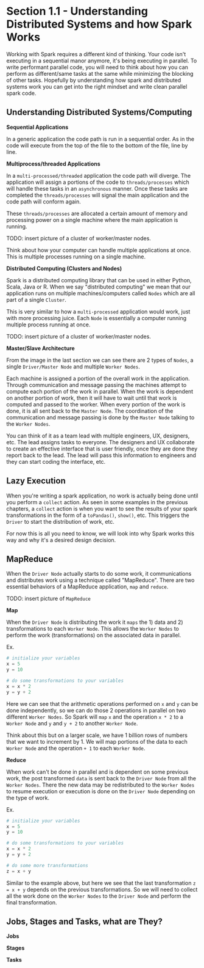 # Section 1.1 - Understanding Distributed Systems and how Spark Works

Working with Spark requires a different kind of thinking. Your code isn't executing in a sequential manor anymore, it's being executing in parallel. To write performant parallel code, you will need to think about how you can perform as different/same tasks at the same while minimizing the blocking of other tasks. Hopefully by understanding how spark and distributed systems work you can get into the right mindset and write clean parallel spark code.

## Understanding Distributed Systems/Computing

**Sequential Applications**

In a generic application the code path is run in a sequential order. As in the code will execute from the top of the file to the bottom of the file, line by line.

**Multiprocess/threaded Applications**

In a `multi-processed/threaded` application the code path will diverge. The application will assign a portions of the code to `threads/processes` which will handle these tasks in an `asynchronous` manner. Once these tasks are completed the `threads/processes` will signal the main application and the code path will conform again.

These `threads/processes` are allocated a certain amount of memory and processing power on a single machine where the main application is running.

TODO: insert picture of a cluster of worker/master nodes.

Think about how your computer can handle multiple applications at once. This is multiple processes running on a single machine.

**Distributed Computing (Clusters and Nodes)**

Spark is a distributed computing library that can be used in either Python, Scala, Java or R. When we say "distributed computing" we mean that our application runs on multiple machines/computers called `Nodes` which are all part of a single `Cluster`.

This is very similar to how a `multi-processed` application would work, just with more processing juice. Each `Node` is essentially a computer running multiple process running at once.

TODO: insert picture of a cluster of worker/master nodes.

**Master/Slave Architecture**

From the image in the last section we can see there are 2 types of `Nodes`, a single `Driver/Master Node` and multiple `Worker Nodes`.

Each machine is assigned a portion of the overall work in the application. Through communication and message passing the machines attempt to compute each portion of the work in parallel. When the work is dependent on another portion of work, then it will have to wait until that work is computed and passed to the worker. When every portion of the work is done, it is all sent back to the `Master Node`. The coordination of the communication and message passing is done  by the `Master Node` talking to the `Worker Nodes`.

You can think of it as a team lead with multiple engineers, UX, designers, etc. The lead assigns tasks to everyone. The designers and UX collaborate to create an effective interface that is user friendly, once they are done they report back to the lead. The lead will pass this information to engineers and they can start coding the interface, etc.

## Lazy Execution

When you're writing a spark application, no work is actually being done until you perform a `collect` action. As seen in some examples in the previous chapters, a `collect` action is when you want to see the results of your spark transformations in the form of a `toPandas()`, `show()`, etc. This triggers the `Driver` to start the distribution of work, etc.

For now this is all you need to know, we will look into why Spark works this way and why it's a desired design decision.

## MapReduce

When the `Driver Node` actually starts to do some work, it communications and distributes work using a technique called "MapReduce". There are two essential behaviors of a MapReduce application, `map` and `reduce`.

TODO: insert picture of `MapReduce`

**Map**

When the `Driver Node` is distributing the work it `maps` the 1) data and 2) transformations to each `Worker Node`. This allows the `Worker Nodes` to perform the work (transformations) on the associated data in parallel.

Ex.

```python
# initialize your variables
x = 5
y = 10

# do some transformations to your variables
x = x * 2
y = y + 2
```

Here we can see that the arithmetic operations performed on `x` and `y` can be done independently, so we can do those 2 operations in parallel on two different `Worker Nodes`. So Spark will `map` `x` and the operation `x * 2` to a `Worker Node` and `y` and `y + 2` to another `Worker Node`.

Think about this but on a larger scale, we have 1 billion rows of numbers that we want to increment by 1. We will map portions of the data to each `Worker Node` and the operation `+ 1` to each `Worker Node`.

**Reduce**

When work can't be done in parallel and is dependent on some previous work, the post transformed `data` is sent back to the `Driver Node` from all the `Worker Nodes`. There the new data may be redistributed to the `Worker Nodes` to resume execution or execution is done on the `Driver Node` depending on the type of work.

Ex.

```python
# initialize your variables
x = 5
y = 10

# do some transformations to your variables
x = x * 2
y = y + 2

# do some more transformations
z = x + y
```

Similar to the example above, but here we see that the last transformation `z = x + y` depends on the previous transformations. So we will need to collect all the work done on the `Worker Nodes` to the `Driver Node` and perform the final transformation.

## Jobs, Stages and Tasks, what are They?

**Jobs**

**Stages**

**Tasks**
